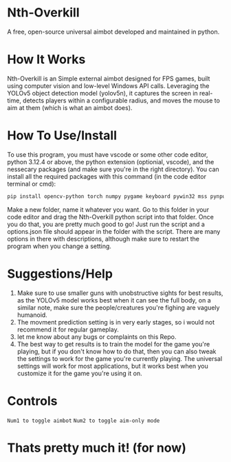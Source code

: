# Nth-Overkill
A free, open-source universal aimbot developed and maintained in python.

# How It Works
Nth-Overkill is an Simple external aimbot designed for FPS games, built using computer vision and low-level Windows API calls. Leveraging the YOLOv5 object detection model (yolov5n), it captures the screen in real-time, detects players within a configurable radius, and moves the mouse to aim at them (which is what an aimbot does).

# How To Use/Install
To use this program, you must have vscode or some other code editor, python 3.12.4 or above, the python extension (optionial, vscode), and the nessecary packages (and make sure you're in the right directory). You can install all the required packages with this command (in the code editor terminal or cmd): 
```bash
pip install opencv-python torch numpy pygame keyboard pywin32 mss pynput
```
Make a new folder, name it whatever you want. Go to this folder in your code editor and drag the Nth-Overkill python script into that folder. Once you do that, you are pretty much good to go! Just run the script and a options.json file should appear in the folder with the script. There are many options in there with descriptions, although make sure to restart the program when you change a setting.

# Suggestions/Help
1. Make sure to use smaller guns with unobstructive sights for best results, as the YOLOv5 model works best when it can see the full body, on a similar note, make sure the people/creatures you're fighing are vaguely humanoid.
2. The movment prediction setting is in very early stages, so i would not recommend it for regular gameplay.
3. let me know about any bugs or complaints on this Repo.
4. The best way to get results is to train the model for the game you're playing, but if you don't know how to do that, then you can also tweak the settings to work for the game you're currently playing. The universal settings will work for most 
   applications, but it works best when you customize it for the game you're using it on.

# Controls
```Num1 to toggle aimbot```
```Num2 to toggle aim-only mode```

# Thats pretty much it! (for now)
